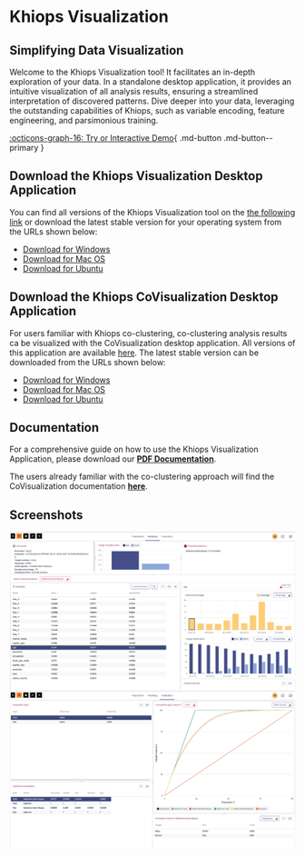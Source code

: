 # Khiops Visualization

## Simplifying Data Visualization 

Welcome to the Khiops Visualization tool! It facilitates an in-depth exploration of your data. In a standalone desktop application, it provides an intuitive visualization of all analysis results, ensuring a streamlined interpretation of discovered patterns. Dive deeper into your data, leveraging the outstanding capabilities of Khiops, such as variable encoding, feature engineering, and parsimonious training.

[:octicons-graph-16: Try or Interactive Demo](demovisualization.md){ .md-button .md-button--primary }

## Download the Khiops Visualization Desktop Application

You can find all versions of the Khiops Visualization tool on the [the following link][repo-visu] or download the latest stable version for your operating system from the URLs shown below:

[repo-visu]: https://github.com/khiopsrelease/kv-release/releases

- <a href="https://github.com/KhiopsML/kv-electron/releases/download/v11.0.2/khiops-visualization-Setup-11.0.2.exe">
          Download for Windows </a>
- <a href="https://github.com/KhiopsML/kv-electron/releases/download/v11.0.2/khiops-visualization-11.0.2.dmg">
          Download for Mac OS </a>  
- <a href="https://github.com/KhiopsML/kv-electron/releases/download/v11.0.2/khiops-visualization_11.0.2_amd64.deb">
          Download for Ubuntu </a>

## Download the Khiops CoVisualization Desktop Application
For users familiar with Khiops co-clustering, co-clustering analysis results ca be visualized with the CoVisualization desktop application. All versions of this application are available [here][repo-covisualisation]. The latest stable version can be downloaded from the URLs shown below:

[repo-covisualisation]: https://github.com/khiopsrelease/kc-release/releases/tag/v10.2.4

- <a href="https://github.com/KhiopsML/kc-electron/releases/download/v10.2.4/khiops-covisualization-Setup-10.2.4.exe">
          Download for Windows </a>
- <a href="https://github.com/KhiopsML/kc-electron/releases/download/v10.2.4/khiops-covisualization-10.2.4.dmg">
          Download for Mac OS </a>  
- <a href="https://github.com/KhiopsML/kc-electron/releases/download/v10.2.4/khiops-covisualization_10.2.4_amd64.deb">
          Download for Ubuntu </a>

## Documentation
For a comprehensive guide on how to use the Khiops Visualization Application, please download our [**PDF Documentation**][Documentation]. 

The users already familiar with the co-clustering approach will find the CoVisualization documentation [**here**][coviz].

[Documentation]: KhiopsVisualizationGuide.pdf
[coviz]: KhiopsCovisualizationGuide.pdf

## Screenshots 

<div class="text-center">
    <img style="max-width:600px; width: -webkit-fill-available; display: inline-block;" src="/assets/images/Visualization Adult Modeling.png">
    <img style="max-width:600px; width: -webkit-fill-available; display: inline-block;" src="/assets/images/Visualization Adult Evaluation.png">
</div>
